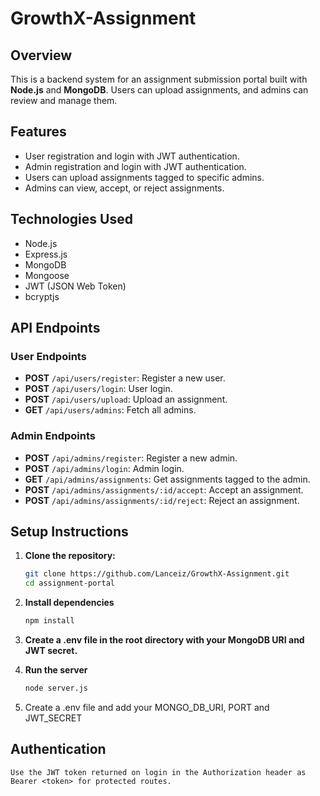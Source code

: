﻿# GrowthX-Assignment

## Overview
This is a backend system for an assignment submission portal built with **Node.js** and **MongoDB**. Users can upload assignments, and admins can review and manage them.

## Features
- User registration and login with JWT authentication.
- Admin registration and login with JWT authentication.
- Users can upload assignments tagged to specific admins.
- Admins can view, accept, or reject assignments.

## Technologies Used
- Node.js
- Express.js
- MongoDB
- Mongoose
- JWT (JSON Web Token)
- bcryptjs

## API Endpoints

### User Endpoints
- **POST** `/api/users/register`: Register a new user.
- **POST** `/api/users/login`: User login.
- **POST** `/api/users/upload`: Upload an assignment.
- **GET** `/api/users/admins`: Fetch all admins.

### Admin Endpoints
- **POST** `/api/admins/register`: Register a new admin.
- **POST** `/api/admins/login`: Admin login.
- **GET** `/api/admins/assignments`: Get assignments tagged to the admin.
- **POST** `/api/admins/assignments/:id/accept`: Accept an assignment.
- **POST** `/api/admins/assignments/:id/reject`: Reject an assignment.

## Setup Instructions

1. **Clone the repository:**
   ```bash
   git clone https://github.com/Lanceiz/GrowthX-Assignment.git
   cd assignment-portal

2. **Install dependencies**
   ```bash
   npm install

3. **Create a .env file in the root directory with your MongoDB URI and JWT secret.**

4. **Run the server**
   ```bash
   node server.js

5. Create a .env file and add your MONGO_DB_URI, PORT and JWT_SECRET

## Authentication
    Use the JWT token returned on login in the Authorization header as Bearer <token> for protected routes.
